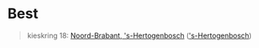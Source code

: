 # Best 
> kieskring 18:  [Noord-Brabant, 's-Hertogenbosch](../) (['s-Hertogenbosch](../'s-Hertogenbosch))